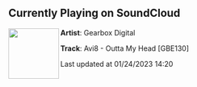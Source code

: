 ## Currently Playing on SoundCloud

[<img align="left" width="100" src="https://i1.sndcdn.com/artworks-a0fdUhpmz0Dzfog7-ZkqZLQ-t500x500.jpg">](https://soundcloud.com/gearbox-digital/gbe130)

**Artist**: Gearbox Digital 

**Track**: Avi8 - Outta My Head [GBE130]

Last updated at 01/24/2023 14:20
